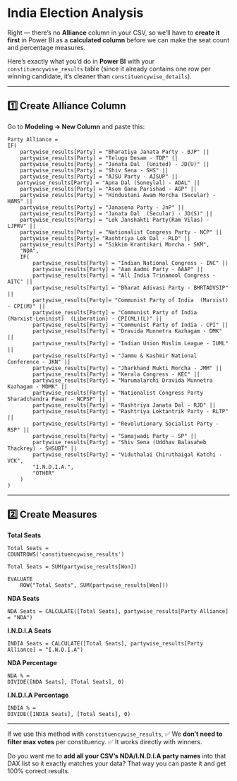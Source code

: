 # India Election Analysis 

Right — there’s no **Alliance** column in your CSV, so we’ll have to **create it first** in Power BI as a **calculated column** before we can make the seat count and percentage measures.

Here’s exactly what you’d do in **Power BI** with your `constituencywise_results` table (since it already contains one row per winning candidate, it’s cleaner than `constituencywise_details`).

---

## **1️⃣ Create Alliance Column**

Go to **Modeling → New Column** and paste this:

```DAX
Party Alliance = 
IF(
    partywise_results[Party] = "Bharatiya Janata Party - BJP" ||
    partywise_results[Party] = "Telugu Desam - TDP" ||
    partywise_results[Party] = "Janata Dal  (United) - JD(U)" ||
    partywise_results[Party] = "Shiv Sena - SHS" ||
    partywise_results[Party] = "AJSU Party - AJSUP" ||
   partywise_results[Party] = "Apna Dal (Soneylal) - ADAL" ||
    partywise_results[Party] = "Asom Gana Parishad - AGP" ||
    partywise_results[Party] = "Hindustani Awam Morcha (Secular) - HAMS" ||
    partywise_results[Party] = "Janasena Party - JnP" ||
    partywise_results[Party] = "Janata Dal  (Secular) - JD(S)" ||
    partywise_results[Party] = "Lok Janshakti Party(Ram Vilas) - LJPRV" ||
    partywise_results[Party] = "Nationalist Congress Party - NCP" ||
    partywise_results[Party]= "Rashtriya Lok Dal - RLD" ||
    partywise_results[Party] = "Sikkim Krantikari Morcha - SKM",
    "NDA",
    IF(
        partywise_results[Party] = "Indian National Congress - INC" ||
        partywise_results[Party] = "Aam Aadmi Party - AAAP" ||
        partywise_results[Party] = "All India Trinamool Congress - AITC" ||
        partywise_results[Party] = "Bharat Adivasi Party - BHRTADVSIP" ||
        partywise_results[Party]= "Communist Party of India  (Marxist) - CPI(M)" ||
        partywise_results[Party] = "Communist Party of India  (Marxist-Leninist)  (Liberation) - CPI(ML)(L)" ||
        partywise_results[Party] = "Communist Party of India - CPI" ||
        partywise_results[Party] = "Dravida Munnetra Kazhagam - DMK" ||
        partywise_results[Party] = "Indian Union Muslim League - IUML" ||
        partywise_results[Party] = "Jammu & Kashmir National Conference - JKN" ||
        partywise_results[Party] = "Jharkhand Mukti Morcha - JMM" ||
        partywise_results[Party] = "Kerala Congress - KEC" ||
        partywise_results[Party] = "Marumalarchi Dravida Munnetra Kazhagam - MDMK" ||
        partywise_results[Party] = "Nationalist Congress Party Sharadchandra Pawar - NCPSP" ||
        partywise_results[Party] = "Rashtriya Janata Dal - RJD" ||
        partywise_results[Party] = "Rashtriya Loktantrik Party - RLTP" ||
        partywise_results[Party] = "Revolutionary Socialist Party - RSP" ||
        partywise_results[Party] = "Samajwadi Party - SP" ||
        partywise_results[Party] = "Shiv Sena (Uddhav Balasaheb Thackrey) - SHSUBT" ||
        partywise_results[Party] = "Viduthalai Chiruthaigal Katchi - VCK",
        "I.N.D.I.A.",
        "OTHER"
    )
)
```

---

## **2️⃣ Create Measures**

**Total Seats**

```DAX
Total Seats =
COUNTROWS('constituencywise_results')
```

```
Total Seats = SUM(partywise_results[Won])
```

```
EVALUATE
    ROW("Total Seats", SUM(partywise_results[Won]))
```

**NDA Seats**

```DAX
NDA Seats = CALCULATE([Total Seats], partywise_results[Party Alliance] = "NDA")
```

**I.N.D.I.A Seats**

```DAX
INDIA Seats = CALCULATE([Total Seats], partywise_results[Party Alliance] = "I.N.D.I.A")
```

**NDA Percentage**

```DAX
NDA % =
DIVIDE([NDA Seats], [Total Seats], 0)
```

**I.N.D.I.A Percentage**

```DAX
INDIA % =
DIVIDE([INDIA Seats], [Total Seats], 0)
```

---

If we use this method with `constituencywise_results`,
✅ We **don’t need to filter max votes** per constituency.
✅ It works directly with winners.

Do you want me to **add all your CSV’s NDA/I.N.D.I.A party names** into that DAX list so it exactly matches your data? That way you can paste it and get 100% correct results.
